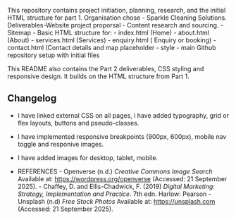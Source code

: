 This repository contains project initiation, planning, research, and the initial HTML structure for part 1.
Organisation chose - Sparkle Cleaning Solutions.
Deliverables-Website project proporsal
            - Content research and sourcing.
            - Sitemap
            - Basic HTML structure for: - index.html (Home)
                                        - about.html (About)
                                        - services.html (Services)
                                        - enquiry.html ( Enquiry or booking)
                                        - contact.html (Contact details and map placeholder
                                        - style
                                        - main
                                        Github repository setup with initial files

This README also contains the Part 2 deliverables, CSS styling and responsive design. It builds
on the HTML structure from Part 1.
## Changelog
- I have linked external CSS on all pages, i have added typography, grid or flex layouts, buttons and pseudo-classes.
- I have implemented responsive breakpoints (900px, 600px), mobile nav toggle  and responive images.
- I have added images for desktop, tablet, mobile.

- REFERENCES - Openverse (n.d.) *Creative Commons Image Search* Available at: https://wordpress.org/openverse (Accessed: 21 September 2025).
             - Chaffey, D. and Ellis-Chadwick, F. (2019) *Digital Marketing: Strategy, Implementation and Practice*. 7th edn. Harlow: Pearson
             - Unsplash (n.d) *Free Stock Photos* Available at: https://unsplash.com (Accessed: 21 September 2025).

